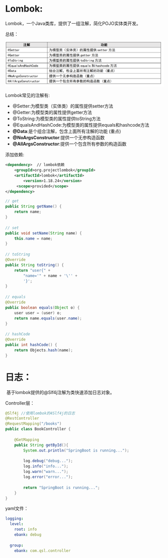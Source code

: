 # Lombok:

Lombok，一个Java类库，提供了一组注解，简化POJO实体类开发。

总结：

![](../../../%E7%AC%94%E8%AE%B0%E5%9B%BE%E7%89%87/Java/%E6%A1%86%E6%9E%B6/Lombok/%E6%80%BB%E7%BB%93.png)

Lombok常见的注解有:

* @Setter:为模型类（实体类）的属性提供setter方法
* @Getter:为模型类的属性提供getter方法
* @ToString:为模型类的属性提供toString方法
* @EqualsAndHashCode:为模型类的属性提供equals和hashcode方法
* **@Data**:是个组合注解，包含上面所有注解的功能  (重点)
* **@NoArgsConstructor**:提供一个无参构造函数
* **@AllArgsConstructor**:提供一个包含所有参数的构造函数

添加依赖:

```xml
<dependency>  // lombok依赖
    <groupId>org.projectlombok</groupId>
    <artifactId>lombok</artifactId>
        <version>1.18.24</version>
     <scope>provided</scope>
</dependency>
```



```java
// get
public String getName() {
    return name;
}

// set
public void setName(String name) {
    this.name = name;
}

// toString
@Override
public String toString() {
    return "user{" +
        "name='" + name + '\'' +
        '}';
}

// equals
@Override
public boolean equals(Object o) {
    user user = (user) o;
    return name.equals(user.name);
}

// hashCode
@Override
public int hashCode() {
    return Objects.hash(name);
}
```

# 日志：

​    基于lombok提供的@Slf4j注解为类快速添加日志对象。

Controller层：

```java
@Slf4j //使用lombok的4Slf4j的日志
@RestController
@RequestMapping("/books")
public class BookController {

    @GetMapping
    public String getById(){
        System.out.println("SpringBoot is running...");

        log.debug("debug...");
        log.info("info...");
        log.warn("warn...");
        log.error("error...");

        return "SpringBoot is running...";
    }
}
```

yaml文件：

```yaml
logging:
  level:
    root: info
    ebank: debug

  group:
    ebank: com.qsl.controller
```









